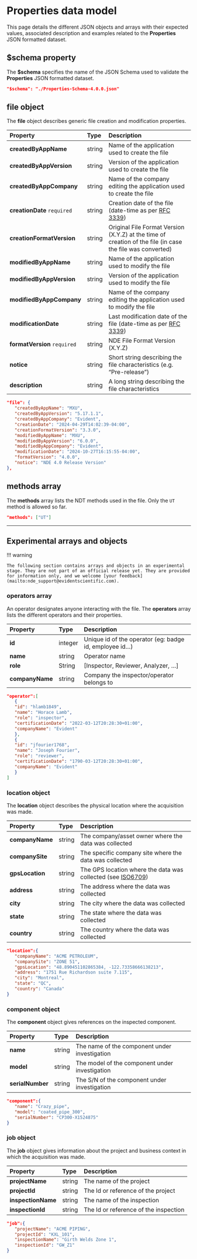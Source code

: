 # **Properties** data model

This page details the different JSON objects and arrays with their expected values, associated description and examples related to the **Properties** JSON formatted dataset. 

## **$schema** property

The **$schema** specifies the name of the JSON Schema used to validate the **Properties** JSON formatted dataset. 

``` json 
"$schema": "./Properties-Schema-4.0.0.json"
```

## **file** object

The **file** object describes generic file creation and modification properties. 

| Property                     | Type   | Description                                                                                                                  |
| :--------------------------- | :----- | :--------------------------------------------------------------------------------------------------------------------------- |
| **createdByAppName**         | string | Name of the application used to create the file                                                                              |
| **createdByAppVersion**      | string | Version of the application used to create the file                                                                           |
| **createdByAppCompany**      | string | Name of the company editing the application used to create the file                                                          |
| **creationDate** `required`  | string | Creation date of the file (date-time as per [RFC 3339](https://datatracker.ietf.org/doc/html/rfc3339#section-5.6))           |
| **creationFormatVersion**    | string | Original File Format Version (X.Y.Z) at the time of creation of the file (in case the file was converted)                    |
| **modifiedByAppName**        | string | Name of the application used to modify the file                                                                              |
| **modifiedByAppVersion**     | string | Version of the application used to modify the file                                                                           |
| **modifiedByAppCompany**     | string | Name of the company editing the application used to modify the file                                                          |
| **modificationDate**         | string | Last modification date of the file  (date-time as per [RFC 3339](https://datatracker.ietf.org/doc/html/rfc3339#section-5.6)) |
| **formatVersion** `required` | string | NDE File Format Version (X.Y.Z)                                                                                              |
| **notice**                   | string | Short string describing the file characteristics (e.g. “Pre-release”)                                                        |
| **description**              | string | A long string describing the file characteristics                                                                            |

```json title="Example"
"file": {
   "createdByAppName": "MXU",
   "createdByAppVersion": "5.17.1.1",
   "createdByAppCompany": "Evident",
   "creationDate": "2024-04-29T14:02:39-04:00",
   "creationFormatVersion": "3.3.0",
   "modifiedByAppName": "MXU",
   "modifiedByAppVersion": "6.0.0",
   "modifiedByAppCompany": "Evident",
   "modificationDate": "2024-10-27T16:15:55-04:00",
   "formatVersion": "4.0.0",
   "notice": "NDE 4.0 Release Version"
},
```

## **methods** array 

The **methods** array lists the NDT methods used in the file. Only the `UT` method is allowed so far. 

```json title="Example"
"methods": ["UT"]
```

---

## Experimental arrays and objects

!!! warning

    The following section contains arrays and objects in an experimental stage. They are not part of an official release yet. They are provided for information only, and we welcome [your feedback](mailto:nde_support@evidentscientific.com). 

### **operators** array 

<!-- md:flag experimental -->

An operator designates anyone interacting with the file. The **operators** array lists the different operators and their properties.

| Property        | Type    | Description                                            |
| :-------------- | :------ | :----------------------------------------------------- |
| **id**          | integer | Unique id of the operator (eg: badge id, employee id…) |
| **name**        | string  | Operator name                                          |
| **role**        | String  | [Inspector, Reviewer, Analyzer, …]                     |
| **companyName** | string  | Company the inspector/operator belongs to              |


```json title="Example"
"operator":[
   {
   "id": "hlamb1849",
   "name": "Horace Lamb",
   "role": "inspector",
   "certificationDate": "2022-03-12T20:28:30+01:00",
   "companyName": "Evident" 
   },
   {
   "id": "jfourier1768",
   "name": "Joseph Fourier",
   "role": "reviewer",
   "certificationDate": "1790-03-12T20:28:30+01:00",
   "companyName": "Evident" 
   }
]
```

### **location** object 

<!-- md:flag experimental -->

The **location** object describes the physical location where the acquisition was made. 

| Property        | Type   | Description                                                                                               |
| :-------------- | :----- | :-------------------------------------------------------------------------------------------------------- |
| **companyName** | string | The company/asset owner where the data was collected                                                      |
| **companySite** | string | The specific company site where the data was collected                                                    |
| **gpsLocation** | string | The GPS location where the data was collected (see [ISO6709](https://www.iso.org/fr/standard/75147.html)) |
| **address**     | string | The address where the data was collected                                                                  |
| **city**        | string | The city where the data was collected                                                                     |
| **state**       | string | The state where the data was collected                                                                    |
| **country**     | string | The country where the data was collected                                                                  |

```json title="Example"
"location":{
   "companyName": "ACME PETROLEUM",
   "companySite": "ZONE 51",
   "gpsLocation": "48.890451102865384, -122.73358666138213",
   "address": "1751 Rue Richardson suite 7.115",
   "city": "Montreal",
   "state": "QC",
   "country": "Canada" 
}
```

### **component** object

<!-- md:flag experimental -->

The **component** object gives references on the inspected component. 

| Property         | Type   | Description                                    |
| :--------------- | :----- | :--------------------------------------------- |
| **name**         | string | The name of the component under investigation  |
| **model**        | string | The model of the component under investigation |
| **serialNumber** | string | The S/N of the component under investigation   |

```json title="Example"
"component":{
   "name": "Crazy_pipe",
   "model": "coated_pipe_300",
   "serialNumber": "CP300-X1524875" 
}
```

### **job** object 

<!-- md:flag experimental -->

The **job** object gives information about the project and business context in which the acquisition was made. 

| Property           | Type   | Description                           |
| :----------------- | :----- | :------------------------------------ |
| **projectName**    | string | The name of the project               |
| **projectId**      | string | The Id or reference of the project    |
| **inspectionName** | string | The name of the inspection            |
| **inspectionId**   | string | The Id or reference of the inspection |

```json title="Example"
"job":{
   "projectName": "ACME PIPING",
   "projectId": "KXL_101",
   "inspectionName": "Girth Welds Zone 1",
   "inspectionId": "GW_Z1" 
}
```